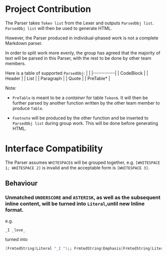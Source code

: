 # Project Contribution
The Parser takes `Token list` from the Lexer and outputs `ParsedObj list`.
`ParsedObj list` will then be used to generate HTML.

However, the Parser produced in individual-phased work is not a complete Markdown parser.

In order to split work more evenly, the group has agreed that the majority of text will be parsed in this Parser,
with the rest to be done by other team members.

Here is a table of supported `ParsedObj`:
|           |
|-----------|
| CodeBlock |
| Header    |
| List      |
| Paragraph |
| Quote     |
| PreTable* |

Note:
* `PreTable` is meant to be a _container_ for table `Token`s. It will then be further parsed by another function
written by the other team member to produce `Table`.

* `Footnote` will be produced by the other function and be inserted to `ParsedObj list` during group work.
This will be done before generating HTML.

# Interface Compatibility
The Parser assumes `WHITESPACE`s will be grouped together,
e.g. `[WHITESPACE 1; WHITESPACE 2]` is invalid
and the acceptable form is `[WHITESPACE 3]`.

## Behaviour
### Unmatched `UNDERSCORE` and `ASTERISK`, as well as the subsequent inline content, will be turned into `Literal`,until new Inline format.

e.g.
```Markdown
_I _love_
```
turned into
```fsharp
[FrmtedString(Literal "_I ");; FrmtedString(Emphasis[FrmtedString(Literal "love")])]
```

### 

